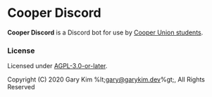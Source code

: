 # Cooper Discord

**Cooper Discord** is a Discord bot for use by [Cooper Union students](https://cooper.edu).


### License

Licensed under [AGPL-3.0-or-later](./LICENSE).

Copyright (C) 2020 Gary Kim %lt;<gary@garykim.dev>%gt;, All Rights Reserved
